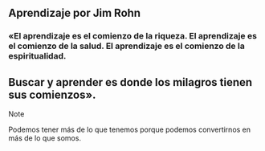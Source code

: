 ## Aprendizaje por Jim Rohn
### «El **aprendizaje** es el comienzo de la **riqueza**. El **aprendizaje** es el comienzo de la **salud**. El **aprendizaje** es el comienzo de la **espiritualidad**.
## Buscar y aprender es donde los milagros tienen sus comienzos».

>[!NOTE] 
>
>Podemos tener más de lo que tenemos porque podemos convertirnos en más de lo que somos.